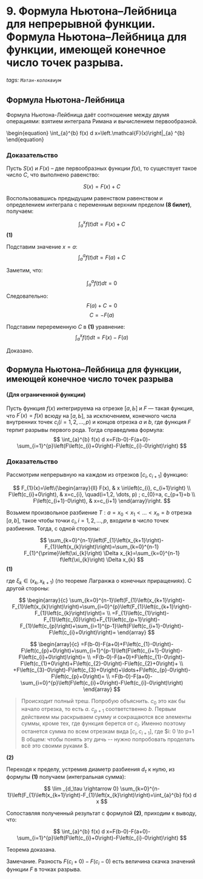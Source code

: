 # 9. Формула Ньютона–Лейбница для непрерывной функции. Формула Ньютона–Лейбница для функции, имеющей конечное число точек разрыва.
###### tags: `Матан-колоквиум`

## Формула Ньютона-Лейбница

Формула Ньютона-Лейбница даёт соотношение между двумя операциями: взятием интеграла Римана и вычислением первообразной.


\begin{equation}
\int_{a}^{b} f(x) d x=\left.\mathcal{F}(x)\right|_{a} ^{b}
\end{equation}

### Доказательство
Пусть $S(x)$ и $F(x)$ – две первообразных функции $f(x)$, то существует такое число $C$, что выполнено равенство:

$$
S(x)=F(x)+C
$$

Воспользовавшись предыдущим равенством равенством и определением интеграла с переменным верхним пределом **(8 билет)**, получаем:

$$
\int_{a}^{x} f(t) d t=F(x)+C
$$    **(1)**

Подставим значение $x = a$:
$$
\int_{a}^{a} f(t) d t=F(a)+C
$$

Заметим, что:

$$
\int_{a}^{a} f(t) d t=0
$$

Следовательно:
$$F(a)+C=0$$
$$C=-F(a)$$

Подставим переременную $C$ в **(1)** уравнение:
$$
\int_{a}^{x} f(t) d t=F(x)-F(a)
$$

Доказано.



## Формула Ньютона–Лейбница для функции, имеющей конечное число точек разрыва

#### **(Для ограниченной функции)**

Пусть функция $f(x)$ интегрируема на отрезке $[а,Ь]$ и $F$ — такая функция, что $F^{\prime}(x)=f(x)$ всюду на $[а, Ь]$, за исключением, конечного числа внутренних точек $c_{i}(i=1,2, \dots, p)$ и концов отрезка $а$ и $b$, где функция $F$ терпит разрывы первого рода. 
Тогда справедлива формула:
$$
\int_{a}^{b} f(x) d x=F(b-0)-F(a+0)-\sum_{i=1}^{p}\left(F\left(c_{i}+0\right)-F\left(c_{i}-0\right)\right)
$$

### Доказательство

Рассмотрим непрерывную на каждом из отрезков $\left[c_{i}, c_{i+1}\right]$ функцию:

$$
F_{1}(x)=\left\{\begin{array}{ll}
F(x), & x \in\left(c_{i}, c_{i+1}\right) \\
F\left(c_{i}+0\right), & x=c_{i}, \quad(i=1,2, \dots, p) ; c_{0}=a, c_{p+1}=b \\
F\left(c_{i+1}-0\right), & x=c_{i+1}
\end{array}\right.
$$

Возьмем произвольное разбиение $T: a=x_{0}<x_{1}<\ldots<x_{n}=b$ отрезка $[а,b]$, такое чтобы точки $c_{i}, i=1,2, \dots, p$, входили в число точек разбиения. 
Тогда, с одной стороны:

$$
\sum_{k=0}^{n-1}\left(F_{1}\left(x_{k+1}\right)-F_{1}\left(x_{k}\right)\right)=\sum_{k=0}^{n-1} F_{1}^{\prime}\left(\xi_{k}\right) \Delta x_{k}=\sum_{k=0}^{n-1} f\left(\xi_{k}\right) \Delta x_{k}
$$
**(1)**

где $\xi_{k} \in\left(x_{k}, x_{k+1}\right)$ (по теореме Лагранжа о конечных приращениях). 
С другой стороны:

$$
\begin{array}{c}
\sum_{k=0}^{n-1}\left(F_{1}\left(x_{k+1}\right)-F_{1}\left(x_{k}\right)\right)=\sum_{i=0}^{p}\left(F_{1}\left(c_{k+1}\right)-F_{1}\left(c_{k}\right)\right)= \\
=F_{1}\left(c_{1}\right)-F_{1}\left(c_{0}\right)+F_{1}\left(c_{p+1}\right)-F_{1}\left(c_{p}\right)+\sum_{i=1}^{p-1}\left(F\left(c_{i+1}-0\right)-F\left(c_{i}+0\right)\right)=
\end{array}
$$

$$
\begin{array}{c}
=F(b-0)-F(a+0)+F\left(c_{1}-0\right)-F\left(c_{p}+0\right)+\sum_{i=1}^{p-1}\left(F\left(c_{i+1}-0\right)-F\left(c_{i}+0\right)\right)= \\
=F(b-0)-F(a+0)+F\left(c_{1}-0\right)-F\left(c_{1}+0\right)+F\left(c_{2}-0\right)-F\left(c_{2}+0\right)+ \\
+F\left(c_{3}-0\right)-F\left(c_{3}+0\right)+\ldots+F\left(c_{p}-0\right)-F\left(c_{p}+0\right)= \\
=F(b-0)-F(a+0)-\sum_{i=0}^{p}\left(F\left(c_{i}+0\right)-F\left(c_{i}-0\right)\right)
\end{array}
$$
> Происходит полный треш. Попробую объяснить. $c_0$ это как бы начало отрезка, то есть $a$. $c_{p+1}$ соответственно $b$. Первым действием мы раскрываем сумму и сокращаются все элементы суммы, кроме тех, где функция берется от $c_i$. Именно поэтому останется сумма по всем отрезкам вида $[c_i, c_{i+1}]$, где $i: 0 \to p+1
В общем: чтобы понять эту дичь -- нужно попробовать проделать всё это своими руками $.


**(2)**

Переходя к пределу, устремив диаметр разбиения $d_\tau$ к нулю, из формулы **(1)** получаем (интегральная сумма):

$$
\lim _{d_\tau \rightarrow 0} \sum_{k=0}^{n-1}\left(F_{1}\left(x_{k+1}\right)-F_{1}\left(x_{k}\right)\right)=\int_{a}^{b} f(x) d x
$$

Сопоставляя полученный результат с формулой **(2)**, приходим к выводу, что:

$$
\int_{a}^{b} f(x) d x=F(b-0)-F(a+0)-\sum_{i=1}^{p}\left(F\left(c_{i}+0\right)-F\left(c_{i}-0\right)\right)
$$

Теорема доказана.

Замечание.
Разность $F\left(c_{i}+0\right)-F\left(c_{i}-0\right)$ есть величина скачка значений функции $F$ в точках разрыва.











